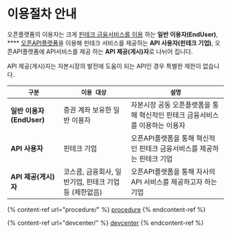 # 이용절차 안내

오픈플랫폼의 이용자는 크게  [핀테크 금융서비스를 이용](https://koscom.gitbook.io/open-api/how-to-use/fintechservice) 하는 **일반 이용자(EndUser)**, ****  [오픈API플랫폼](https://developers.koscom.co.kr/)을 이용해 핀테크 서비스를 제공하는 **API 사용자(핀테크 기업)**,   오픈API플랫폼에 API서비스를 제공 하는 **API 제공(게시)자**로 나뉘어 집니다.

API 제공(게시)자는 자본시장의 발전에 도움이 되는 API인 경우 특별한 제한이 없습니다.

| **`구분`**            | **`이용 대상`**                     | **`설명`**                                   |
| ------------------- | ------------------------------- | ------------------------------------------ |
| **일반 이용자(EndUser)** | 증권 계좌 보유한 일반 이용자                | 자본시장 공동 오픈플랫폼을 통해 혁신적인 핀테크 금융서비스를 이용하는 이용자 |
| **API 사용자**         | 핀테크 기업                          | 오픈API플랫폼을 통해 혁신적인 핀테크 금융서비스를 제공하는 핀테크 기업   |
| **API 제공(게시)자**     | 코스콤, 금융회사, 일반기업, 핀테크 기업등 (제한없음) | 오픈API플랫폼을 통해 자사의 API 서비스를 제공하고자 하는 기업      |



{% content-ref url="procedure/" %}
[procedure](procedure/)
{% endcontent-ref %}

{% content-ref url="devcenter/" %}
[devcenter](devcenter/)
{% endcontent-ref %}
